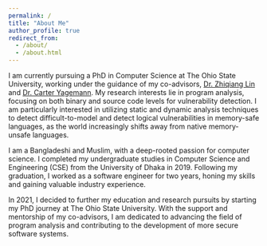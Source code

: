 ```yaml
---
permalink: /
title: "About Me"
author_profile: true
redirect_from: 
  - /about/
  - /about.html
---
```



I am currently pursuing a PhD in Computer Science at The Ohio State University, working under the guidance of my co-advisors, [Dr. Zhiqiang Lin](https://zhiqlin.github.io/) and [Dr. Carter Yagemann](https://carteryagemann.com/). My research interests lie in program analysis, focusing on both binary and source code levels for vulnerability detection. I am particularly interested in utilizing static and dynamic analysis techniques to detect difficult-to-model and detect logical vulnerabilities in memory-safe languages, as the world increasingly shifts away from native memory-unsafe languages.

I am a Bangladeshi and Muslim, with a deep-rooted passion for computer science. I completed my undergraduate studies in Computer Science and Engineering (CSE) from the University of Dhaka in 2019. Following my graduation, I worked as a software engineer for two years, honing my skills and gaining valuable industry experience.

In 2021, I decided to further my education and research pursuits by starting my PhD journey at The Ohio State University. With the support and mentorship of my co-advisors, I am dedicated to advancing the field of program analysis and contributing to the development of more secure software systems.
